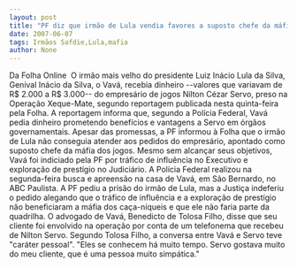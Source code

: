 ```yaml
---
layout: post
title: "PF diz que irmão de Lula vendia favores a suposto chefe da máfia dos jogos "
date: 2007-06-07
tags: Irmãos Safdie,Lula,mafia
author: None
---
```

Da Folha Online&nbsp;
O irm&atilde;o mais velho do presidente Luiz In&aacute;cio Lula da Silva, Genival In&aacute;cio da Silva, o Vav&aacute;, recebia dinheiro --valores que variavam de R$ 2.000 a R$ 3.000-- do empres&aacute;rio de jogos Nilton C&eacute;zar Servo, preso na Opera&ccedil;&atilde;o Xeque-Mate, segundo reportagem publicada nesta quinta-feira pela Folha.
A reportagem informa que, segundo a Pol&iacute;cia Federal, Vav&aacute; pedia dinheiro prometendo benef&iacute;cios e vantagens a Servo em &oacute;rg&atilde;os governamentais. Apesar das promessas, a PF informou &agrave; Folha que o irm&atilde;o de Lula n&atilde;o conseguia atender aos pedidos do empres&aacute;rio, apontado como suposto chefe da m&aacute;fia dos jogos. 
Mesmo sem alcan&ccedil;ar seus objetivos, Vav&aacute; foi indiciado pela PF por tr&aacute;fico de influ&ecirc;ncia no Executivo e explora&ccedil;&atilde;o de prest&iacute;gio no Judici&aacute;rio. 
A Pol&iacute;cia Federal realizou na segunda-feira busca e apreens&atilde;o na casa de Vav&aacute;, em S&atilde;o Bernardo, no ABC Paulista. A PF pediu a pris&atilde;o do irm&atilde;o de Lula, mas a Justi&ccedil;a indeferiu o pedido alegando que o tr&aacute;fico de influ&ecirc;ncia e a explora&ccedil;&atilde;o de prest&iacute;gio n&atilde;o beneficiaram a m&aacute;fia dos ca&ccedil;a-n&iacute;queis e que ele n&atilde;o faria parte da quadrilha. 
O advogado de Vav&aacute;, Benedicto de Tolosa Filho, disse que seu cliente foi envolvido na opera&ccedil;&atilde;o por conta de um telefonema que recebeu de Nilton Servo. Segundo Tolosa Filho, a conversa entre Vav&aacute; e Servo teve &quot;car&aacute;ter pessoal&quot;. &quot;Eles se conhecem h&aacute; muito tempo. Servo gostava muito do meu cliente, que &eacute; uma pessoa muito simp&aacute;tica.&quot; 
 